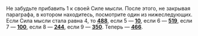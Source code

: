 Не забудьте прибавить 1 к своей Силе мысли. После этого, не закрывая параграфа, в котором находитесь, посмотрите один из нижеследующих. Если Сила мысли стала равна 4, то [**488**](#n_488), если 5 — [**10**](#n_10), если 6 — [**519**](#n_519), если 7 — [**100**](#n_100), если 8 — [**244**](#n_244), если 9 — [**350**](#n_350). Теперь — [**466**](#n_466).

